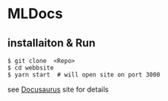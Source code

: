 # MLDocs

## installaiton & Run

```
$ git clone  <Repo>
$ cd webbsite
$ yarn start  # will open site on port 3000
```

see [Docusaurus](https://docusaurus.io/en/) site for details
